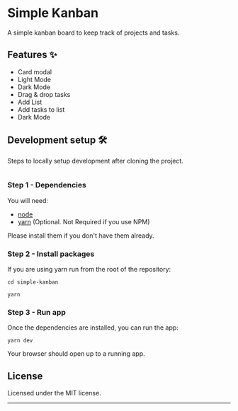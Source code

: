 # Simple Kanban

A simple kanban board to keep track of projects and tasks.

## Features ✨

- Card modal
- Light Mode
- Dark Mode
- Drag & drop tasks
- Add List
- Add tasks to list
- Dark Mode

## Development setup 🛠

Steps to locally setup development after cloning the project.

```sh

```

### Step 1 - Dependencies

You will need:

- [node](https://nodejs.org/)
- [yarn](https://yarnpkg.com/en/docs/install) (Optional. Not Required if you use NPM)

Please install them if you don't have them already.

### Step 2 - Install packages

If you are using yarn run from the root of the repository:

```shell
cd simple-kanban
```

```shell
yarn
```

### Step 3 - Run app

Once the dependencies are installed, you can run the app:

```shell
yarn dev
```

Your browser should open up to a running app.

## License

Licensed under the MIT license.

---
